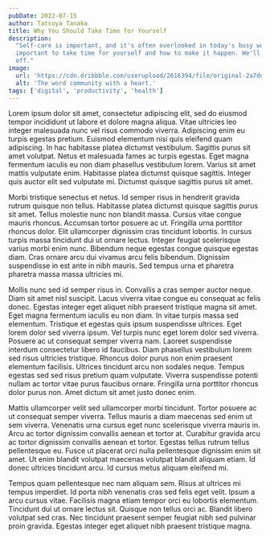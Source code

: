 ```yaml
---
pubDate: 2022-07-15
author: Tatsuya Tanaka
title: Why You Should Take Time for Yourself
description:
  "Self-care is important, and it's often overlooked in today's busy world. In this post, we'll explore why it's
  important to take time for yourself and how to make it happen. We'll also look at ways to make the most of your time
  off."
image:
  url: 'https://cdn.dribbble.com/userupload/2616394/file/original-2a7dd7cd243c0dd5b4639753c6d452d1.png?compress=1&resize=2048x1534'
  alt: 'The word community with a heart.'
tags: ['digital', 'productivity', 'health']
---
```


Lorem ipsum dolor sit amet, consectetur adipiscing elit, sed do eiusmod tempor incididunt ut labore et dolore magna
aliqua. Vitae ultricies leo integer malesuada nunc vel risus commodo viverra. Adipiscing enim eu turpis egestas pretium.
Euismod elementum nisi quis eleifend quam adipiscing. In hac habitasse platea dictumst vestibulum. Sagittis purus sit
amet volutpat. Netus et malesuada fames ac turpis egestas. Eget magna fermentum iaculis eu non diam phasellus vestibulum
lorem. Varius sit amet mattis vulputate enim. Habitasse platea dictumst quisque sagittis. Integer quis auctor elit sed
vulputate mi. Dictumst quisque sagittis purus sit amet.

Morbi tristique senectus et netus. Id semper risus in hendrerit gravida rutrum quisque non tellus. Habitasse platea
dictumst quisque sagittis purus sit amet. Tellus molestie nunc non blandit massa. Cursus vitae congue mauris rhoncus.
Accumsan tortor posuere ac ut. Fringilla urna porttitor rhoncus dolor. Elit ullamcorper dignissim cras tincidunt
lobortis. In cursus turpis massa tincidunt dui ut ornare lectus. Integer feugiat scelerisque varius morbi enim nunc.
Bibendum neque egestas congue quisque egestas diam. Cras ornare arcu dui vivamus arcu felis bibendum. Dignissim
suspendisse in est ante in nibh mauris. Sed tempus urna et pharetra pharetra massa massa ultricies mi.

Mollis nunc sed id semper risus in. Convallis a cras semper auctor neque. Diam sit amet nisl suscipit. Lacus viverra
vitae congue eu consequat ac felis donec. Egestas integer eget aliquet nibh praesent tristique magna sit amet. Eget
magna fermentum iaculis eu non diam. In vitae turpis massa sed elementum. Tristique et egestas quis ipsum suspendisse
ultrices. Eget lorem dolor sed viverra ipsum. Vel turpis nunc eget lorem dolor sed viverra. Posuere ac ut consequat
semper viverra nam. Laoreet suspendisse interdum consectetur libero id faucibus. Diam phasellus vestibulum lorem sed
risus ultricies tristique. Rhoncus dolor purus non enim praesent elementum facilisis. Ultrices tincidunt arcu non
sodales neque. Tempus egestas sed sed risus pretium quam vulputate. Viverra suspendisse potenti nullam ac tortor vitae
purus faucibus ornare. Fringilla urna porttitor rhoncus dolor purus non. Amet dictum sit amet justo donec enim.

Mattis ullamcorper velit sed ullamcorper morbi tincidunt. Tortor posuere ac ut consequat semper viverra. Tellus mauris a
diam maecenas sed enim ut sem viverra. Venenatis urna cursus eget nunc scelerisque viverra mauris in. Arcu ac tortor
dignissim convallis aenean et tortor at. Curabitur gravida arcu ac tortor dignissim convallis aenean et tortor. Egestas
tellus rutrum tellus pellentesque eu. Fusce ut placerat orci nulla pellentesque dignissim enim sit amet. Ut enim blandit
volutpat maecenas volutpat blandit aliquam etiam. Id donec ultrices tincidunt arcu. Id cursus metus aliquam eleifend mi.

Tempus quam pellentesque nec nam aliquam sem. Risus at ultrices mi tempus imperdiet. Id porta nibh venenatis cras sed
felis eget velit. Ipsum a arcu cursus vitae. Facilisis magna etiam tempor orci eu lobortis elementum. Tincidunt dui ut
ornare lectus sit. Quisque non tellus orci ac. Blandit libero volutpat sed cras. Nec tincidunt praesent semper feugiat
nibh sed pulvinar proin gravida. Egestas integer eget aliquet nibh praesent tristique magna.
